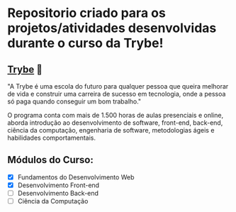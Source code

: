 
# Repositorio criado para os projetos/atividades desenvolvidas durante o curso da Trybe!

## [Trybe](https://www.betrybe.com/) :rocket:

"A Trybe é uma escola do futuro para qualquer pessoa que queira melhorar de vida e construir uma carreira de sucesso em tecnologia, onde a pessoa só paga quando conseguir um bom trabalho."

O programa conta com mais de 1.500 horas de aulas presenciais e online, aborda introdução ao desenvolvimento de software, front-end, back-end, ciência da computação, engenharia de software, metodologias ágeis e habilidades comportamentais.

## Módulos do Curso:

-  [x] Fundamentos do Desenvolvimento Web
-  [x] Desenvolvimento Front-end
-  [ ] Desenvolvimento Back-end
-  [ ] Ciência da Computação

